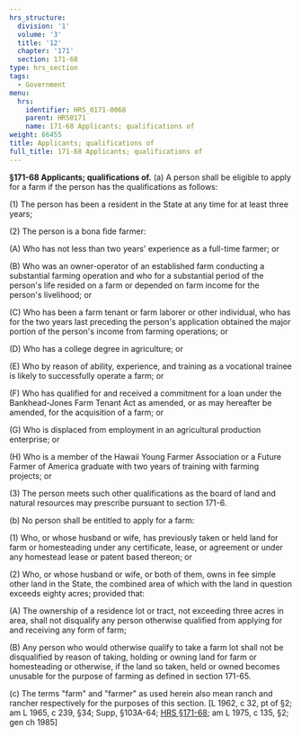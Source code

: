 ```yaml
---
hrs_structure:
  division: '1'
  volume: '3'
  title: '12'
  chapter: '171'
  section: 171-68
type: hrs_section
tags:
  - Government
menu:
  hrs:
    identifier: HRS_0171-0068
    parent: HRS0171
    name: 171-68 Applicants; qualifications of
weight: 66455
title: Applicants; qualifications of
full_title: 171-68 Applicants; qualifications of
---
```

**§171-68 Applicants; qualifications of.** (a) A person shall be eligible to apply for a farm if the person has the qualifications as follows:

(1) The person has been a resident in the State at any time for at least three years;

(2) The person is a bona fide farmer:

(A) Who has not less than two years' experience as a full-time farmer; or

(B) Who was an owner-operator of an established farm conducting a substantial farming operation and who for a substantial period of the person's life resided on a farm or depended on farm income for the person's livelihood; or

(C) Who has been a farm tenant or farm laborer or other individual, who has for the two years last preceding the person's application obtained the major portion of the person's income from farming operations; or

(D) Who has a college degree in agriculture; or

(E) Who by reason of ability, experience, and training as a vocational trainee is likely to successfully operate a farm; or

(F) Who has qualified for and received a commitment for a loan under the Bankhead-Jones Farm Tenant Act as amended, or as may hereafter be amended, for the acquisition of a farm; or

(G) Who is displaced from employment in an agricultural production enterprise; or

(H) Who is a member of the Hawaii Young Farmer Association or a Future Farmer of America graduate with two years of training with farming projects; or

(3) The person meets such other qualifications as the board of land and natural resources may prescribe pursuant to section 171-6.

(b) No person shall be entitled to apply for a farm:

(1) Who, or whose husband or wife, has previously taken or held land for farm or homesteading under any certificate, lease, or agreement or under any homestead lease or patent based thereon; or

(2) Who, or whose husband or wife, or both of them, owns in fee simple other land in the State, the combined area of which with the land in question exceeds eighty acres; provided that:

(A) The ownership of a residence lot or tract, not exceeding three acres in area, shall not disqualify any person otherwise qualified from applying for and receiving any form of farm;

(B) Any person who would otherwise qualify to take a farm lot shall not be disqualified by reason of taking, holding or owning land for farm or homesteading or otherwise, if the land so taken, held or owned becomes unusable for the purpose of farming as defined in section 171-65.

(c) The terms "farm" and "farmer" as used herein also mean ranch and rancher respectively for the purposes of this section. [L 1962, c 32, pt of §2; am L 1965, c 239, §34; Supp, §103A-64; [HRS §171-68](/title-12/chapter-171/section-171-68/); am L 1975, c 135, §2; gen ch 1985]